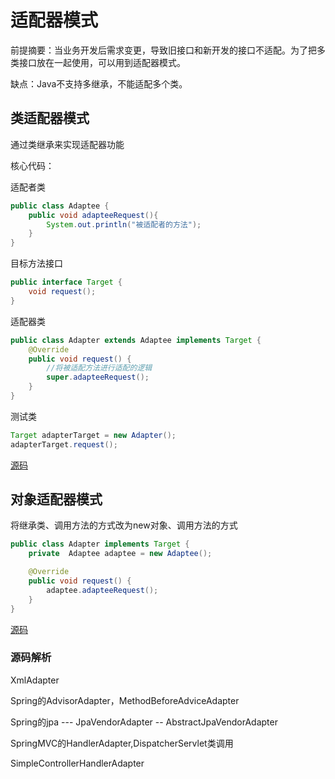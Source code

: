 # 适配器模式

前提摘要：当业务开发后需求变更，导致旧接口和新开发的接口不适配。为了把多类接口放在一起使用，可以用到适配器模式。

缺点：Java不支持多继承，不能适配多个类。

## 类适配器模式

通过类继承来实现适配器功能

核心代码：

适配者类

```java
public class Adaptee {
    public void adapteeRequest(){
        System.out.println("被适配者的方法");
    }
}
```

目标方法接口

```java
public interface Target {
    void request();
}
```

适配器类

```java
public class Adapter extends Adaptee implements Target {
    @Override
    public void request() {
        //将被适配方法进行适配的逻辑
        super.adapteeRequest();
    }
}
```

测试类

```java
Target adapterTarget = new Adapter();
adapterTarget.request();
```

[源码](..\SourceCode\defign_pattern\src\main\java\com\geely\design\pattern\structural\classadapter)      

## 对象适配器模式

将继承类、调用方法的方式改为new对象、调用方法的方式

```java
public class Adapter implements Target {
    private  Adaptee adaptee = new Adaptee();

    @Override
    public void request() {
        adaptee.adapteeRequest();
    }
}
```

[源码](..\SourceCode\defign_pattern\src\main\java\com\geely\design\pattern\structural\objectadapter)      

### 源码解析

XmlAdapter

Spring的AdvisorAdapter，MethodBeforeAdviceAdapter

Spring的jpa --- JpaVendorAdapter -- AbstractJpaVendorAdapter

SpringMVC的HandlerAdapter,DispatcherServlet类调用

SimpleControllerHandlerAdapter

